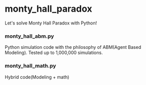 # monty_hall_paradox
Let's solve Monty Hall Paradox with Python!

### monty_hall_abm.py
Python simulation code with the philosophy of ABM(Agent Based Modeling).
Tested up to 1,000,000 simulations.

### monty_hall_math.py
Hybrid code(Modeling + math)
